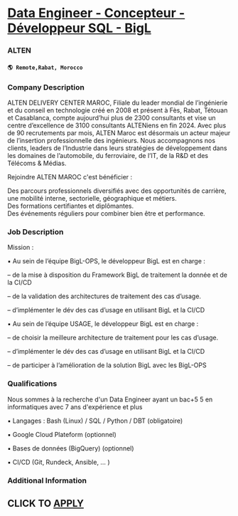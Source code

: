 # [Data Engineer - Concepteur - Développeur SQL - BigL](https://www.remotewlb.com/apply/data-engineer-concepteur-developpeur-sql-bigl)  
### ALTEN  
#### `🌎 Remote,Rabat, Morocco`  

### **Company Description**

ALTEN DELIVERY CENTER MAROC, Filiale du leader mondial de l’ingénierie et du conseil en technologie créé en 2008 et présent à Fès, Rabat, Tétouan et Casablanca, compte aujourd’hui plus de 2300 consultants et vise un centre d’excellence de 3100 consultants ALTENiens en fin 2024. Avec plus de 90 recrutements par mois, ALTEN Maroc est désormais un acteur majeur de l’insertion professionnelle des ingénieurs. Nous accompagnons nos clients, leaders de l’Industrie dans leurs stratégies de développement dans les domaines de l’automobile, du ferroviaire, de l’IT, de la R&D et des Télécoms & Médias.

Rejoindre ALTEN MAROC c'est bénéficier :

Des parcours professionnels diversifiés avec des opportunités de carrière, une mobilité interne, sectorielle, géographique et métiers.  
Des formations certifiantes et diplômantes.  
Des événements réguliers pour combiner bien être et performance.

###  **Job Description**

Mission :

▪ Au sein de l’équipe BigL-OPS, le développeur BigL est en charge :

– de la mise à disposition du Framework BigL de traitement la donnée et de la CI/CD

– de la validation des architectures de traitement des cas d’usage.

– d’implémenter le dév des cas d’usage en utilisant BigL et la CI/CD

▪ Au sein de l’équipe USAGE, le développeur BigL est en charge :

– de choisir la meilleure architecture de traitement pour les cas d’usage.

– d’implémenter le dév des cas d’usage en utilisant BigL et la CI/CD

– de participer à l’amélioration de la solution BigL avec les BigL-OPS

###  **Qualifications**

Nous sommes à la recherche d'un Data Engineer ayant un bac+5 5 en informatiques avec 7 ans d'expérience et plus

▪ Langages : Bash (Linux) / SQL / Python / DBT (obligatoire)

▪ Google Cloud Plateform (optionnel)

▪ Bases de données (BigQuery) (optionnel)

▪ CI/CD (Git, Rundeck, Ansible, … )

###  **Additional Information**

  
## CLICK TO [APPLY](https://www.remotewlb.com/apply/data-engineer-concepteur-developpeur-sql-bigl)

